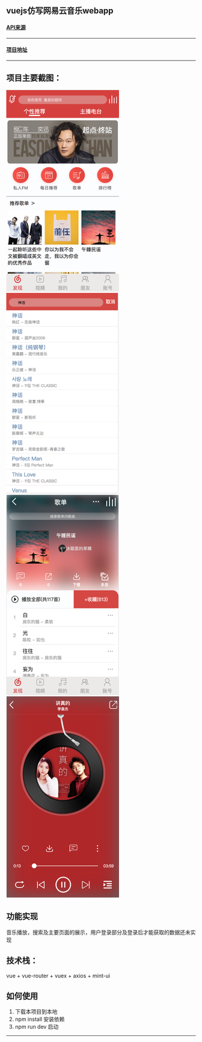 
vuejs仿写网易云音乐webapp
---

#### [API来源](https://binaryify.github.io/NeteaseCloudMusicApi/#/?id=neteasecloudmusicapi)
---

#### [项目地址](https://github.com/Yin-Hongwei/vue-wangyiyun)
---

项目主要截图：
----
<img src="https://github.com/Yin-Hongwei/vue-wangyiyun/blob/master/kong/wangyiyun1.png" width="300px"/><br/>
<img src="https://github.com/Yin-Hongwei/vue-wangyiyun/blob/master/kong/wangyiyun2.png" width="300px"/><br/>
<img src="https://github.com/Yin-Hongwei/vue-wangyiyun/blob/master/kong/wangyiyun3.png" width="300px"/><br/>
<img src="https://github.com/Yin-Hongwei/vue-wangyiyun/blob/master/kong/wangyiyun4.png" width="300px"/><br/>

功能实现
----

音乐播放，搜索及主要页面的展示，用户登录部分及登录后才能获取的数据还未实现

技术栈：
----

vue + vue-router + vuex + axios + mint-ui

如何使用
----

 1. 下载本项目到本地
 2. npm install 安装依赖
 3. npm run dev 启动
---

